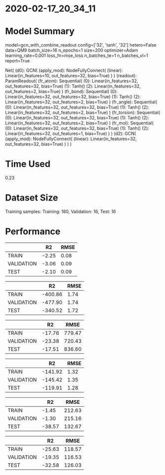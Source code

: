 2020-02-17_20_34_11
===========================
# Model Summary
model=gcn_with_combine_readout
config=['32', 'tanh', '32']
hetero=False
data=QM9
batch_size=16
n_epochs=1
size=200
optimizer=Adam
learning_rate=0.001
loss_fn=mse_loss
n_batches_te=1
n_batches_vl=1
report=True

Net(
  (d0): GCN(
    (apply_mod): NodeFullyConnect(
      (linear): Linear(in_features=10, out_features=32, bias=True)
    )
  )
  (readout): ParamReadout(
    (fr_atom): Sequential(
      (0): Linear(in_features=32, out_features=32, bias=True)
      (1): Tanh()
      (2): Linear(in_features=32, out_features=2, bias=True)
    )
    (fr_bond): Sequential(
      (0): Linear(in_features=32, out_features=32, bias=True)
      (1): Tanh()
      (2): Linear(in_features=32, out_features=2, bias=True)
    )
    (fr_angle): Sequential(
      (0): Linear(in_features=32, out_features=32, bias=True)
      (1): Tanh()
      (2): Linear(in_features=32, out_features=2, bias=True)
    )
    (fr_torsion): Sequential(
      (0): Linear(in_features=32, out_features=32, bias=True)
      (1): Tanh()
      (2): Linear(in_features=32, out_features=2, bias=True)
    )
    (fr_mol): Sequential(
      (0): Linear(in_features=32, out_features=32, bias=True)
      (1): Tanh()
      (2): Linear(in_features=32, out_features=1, bias=True)
    )
  )
  (d2): GCN(
    (apply_mod): NodeFullyConnect(
      (linear): Linear(in_features=32, out_features=32, bias=True)
    )
  )
)
# Time Used 
0.23

# Dataset Size
Training samples: 
Training: 160, Validation: 16, Test: 16
# Performance
|              |R2            |RMSE          |
|------------- |------------- |------------- |
|TRAIN         |-2.25         |0.08          |
|VALIDATION    |-3.06         |0.09          |
|TEST          |-2.10         |0.09          |


|              |R2            |RMSE          |
|------------- |------------- |------------- |
|TRAIN         |-400.86       |1.74          |
|VALIDATION    |-477.90       |1.74          |
|TEST          |-340.52       |1.72          |


|              |R2            |RMSE          |
|------------- |------------- |------------- |
|TRAIN         |-17.76        |779.47        |
|VALIDATION    |-23.38        |720.43        |
|TEST          |-17.51        |836.60        |


|              |R2            |RMSE          |
|------------- |------------- |------------- |
|TRAIN         |-141.92       |1.32          |
|VALIDATION    |-145.42       |1.35          |
|TEST          |-119.91       |1.28          |


|              |R2            |RMSE          |
|------------- |------------- |------------- |
|TRAIN         |-1.45         |212.63        |
|VALIDATION    |-1.30         |215.16        |
|TEST          |-38.57        |132.67        |


|              |R2            |RMSE          |
|------------- |------------- |------------- |
|TRAIN         |-25.63        |118.57        |
|VALIDATION    |-19.35        |116.53        |
|TEST          |-32.58        |126.03        |

